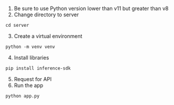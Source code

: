 1. Be sure to use Python version lower than v11 but greater than v8
2. Change directory to server
```
cd server
```
3. Create a virtual environment
```
python -m venv venv
```
4. Install libraries
```
pip install inference-sdk
```
5. Request for API
6. Run the app
```
python app.py
```
